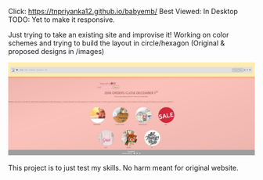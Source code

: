 Click: 
https://tnpriyanka12.github.io/babyemb/
Best Viewed: In Desktop 
TODO: Yet to make it responsive. 

Just trying to take an existing site and improvise it!
Working on color schemes and trying to build the layout in circle/hexagon
(Original & proposed designs in /images)

![change](/images/final_layout.JPG?raw=true "Optional Title")


This project is to just test my skills. No harm meant for original website. 
